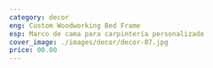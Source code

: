 ```yaml
---
category: decor
eng: Custom Woodworking Bed Frame
esp: Marco de cama para carpintería personalizado
cover_image: ./images/decor/decor-07.jpg
price: 00.00
---
```

 
